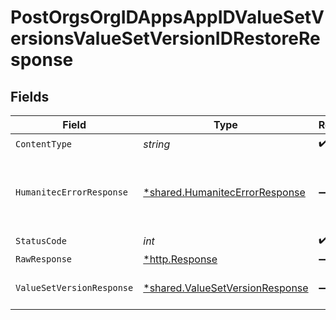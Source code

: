 # PostOrgsOrgIDAppsAppIDValueSetVersionsValueSetVersionIDRestoreResponse


## Fields

| Field                                                                             | Type                                                                              | Required                                                                          | Description                                                                       |
| --------------------------------------------------------------------------------- | --------------------------------------------------------------------------------- | --------------------------------------------------------------------------------- | --------------------------------------------------------------------------------- |
| `ContentType`                                                                     | *string*                                                                          | :heavy_check_mark:                                                                | N/A                                                                               |
| `HumanitecErrorResponse`                                                          | [*shared.HumanitecErrorResponse](../../models/shared/humanitecerrorresponse.md)   | :heavy_minus_sign:                                                                | No ValueSetVersion with `valueSetVersionId` in App.<br/><br/>                     |
| `StatusCode`                                                                      | *int*                                                                             | :heavy_check_mark:                                                                | N/A                                                                               |
| `RawResponse`                                                                     | [*http.Response](https://pkg.go.dev/net/http#Response)                            | :heavy_minus_sign:                                                                | N/A                                                                               |
| `ValueSetVersionResponse`                                                         | [*shared.ValueSetVersionResponse](../../models/shared/valuesetversionresponse.md) | :heavy_minus_sign:                                                                | The resulting ValueSetVersion<br/><br/>                                           |